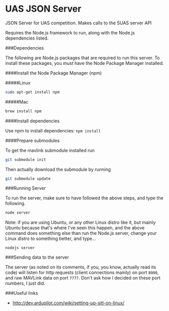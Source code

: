 UAS JSON Server
======================================================

JSON Server for UAS competition. Makes calls to the SUAS server API

Requires the Node.js framework to run, along with the Node.js dependencies listed.

###Dependencies

The following are Node.js packages that are required to run this server. To install these packages, you must have the Node Package Manager installed.

####Install the Node Package Manager (npm)

#####Linux

``` sh
sudo apt-get install npm
```

#####Mac

``` sh
brew install npm
```

####Install dependencies

Use npm to install dependencies: `npm install`

####Prepare submodules

To get the mavlink submodule installed run

``` sh
git submodule init
```

Then actually download the submodule by running

``` sh
git submodule update
```

###Running Server

To run the server, make sure to have followed the above steps, and type the following.

``` sh
node server
```

Note: if you are using Ubuntu, or any other Linux distro like it, but mainly Ubuntu because that's where I've seen this happen, and the above command does something else than run the Node.js server, change your Linux distro to something better, and type...

```
nodejs server
```

###Sending data to the server

The server (as noted on its comments, if you, you know, actually read its code) will listen for http requests (client connections mainly) on port `8000`, and raw MAVLink data on port `7777`. Don't ask how I decided on these port numbers, I just did. 

###Useful links

- http://dev.ardupilot.com/wiki/setting-up-sitl-on-linux/

